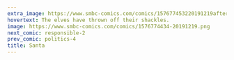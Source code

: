 ```yaml
---
extra_image: https://www.smbc-comics.com/comics/157677453220191219after.png
hovertext: The elves have thrown off their shackles.
image: https://www.smbc-comics.com/comics/1576774434-20191219.png
next_comic: responsible-2
prev_comic: politics-4
title: Santa
---
```


